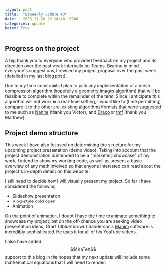 ```yaml
---                                                                             
layout: post                                                                    
title:  "Biweekly update #3"                                                       
date:   2023-11-20 22:54:40 -0700                                               
categories: update                                                              
katex: True
---                                                                             
```


## Progress on the project

A big thank you to everyone who provided feedback on my project and its direction over the past week internally on Teams. Bearing in mind everyone's suggestions, I revised my project proposal over the past week (detailed in my last blog post).

Due to my time constraints I plan to pick any implementation of a mesh compression algorithm (hopefully a [geometry images](https://hhoppe.com/proj/gim/) algorithm) that will be feasible to complete within the remainder of the term. Since I anticipate this algoirthm will not work in a real-time setting, I would like to (time permitting) compare it to the other pre-existing algorithms/formats that were suggested to me such as [Nanite](https://docs.unrealengine.com/5.0/en-US/nanite-virtualized-geometry-in-unreal-engine/) (thank you Victor), and [Draco](https://google.github.io/draco/) or [tmf](https://lib.rs/crates/tmf) (thank you Matthew).

## Project demo structure

This week I have also focused on determining the structure for my upcoming project presentation (demo video). Taking into account that the project demonstration is intended to be a "marketing showcase" of my work, I intend to show my working code, as well as present a basic overview of any math involved so that anyone interested can read about the project's in-depth details on this website.

I still need to decide how I will visually present my project. So far I have considered the following:
- Slideshow presentation
- Vlog-style cold open
- Animation

On the point of animation, I doubt I have the time to animate something to showcase my project, but on the off-chance you are seeking video presentation ideas, Grant (3blue1brown) Sanderson's [Manim](https://www.manim.community/) software is incredibly sophisticated. He uses it for all of his YouTube videos.

I also have added $$\KaTeX$$ support to this blog in the hopes that my next update will include some mathematical equations that I will need to render.
